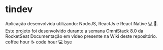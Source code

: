 # tindev
Aplicação desenvolvida utilizando: NodeJS, ReactJs e React Native :computer: :iphone:. Este projeto foi desenvolvido durante a semana OmniStack 8.0 da RocketSeat
Documentação em vídeo presente na Wiki deste repositório. coffee hour :coffee: code hour :computer: bye
